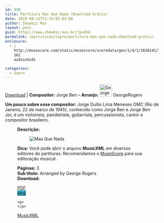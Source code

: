 ```yaml
---
id: 938
title: Partitura Mas Que Nada (Download Grátis)
date: 2019-09-12T21:19:03-03:00
author: Showbiz Mus
layout: post
guid: https://www.showbiz.mus.br/?p=938
permalink: /partituras/sopro/partitura-mas-que-nada-download-gratis/
enclosure:
  - |
    http://musescore.com/static/musescore/scoredata/gen/1/4/1/2828141/7778277170e6b7a9ac666fba460e081c7e9b58ef/score.mid
    162
    audio/midi
    
categories:
  - Sopro
---
```

[Download](#download "link para download de partitura") | **Compositor:** Jorge Ben &#8211; **Arranjo:** <img alt='GeorgeRogers' class='wp-image-40' width='40' hight='40' sizes='40' src='https://musescore.com/static/musescore/userdata/avatar/f/b/b/176085.jpg@300x300?cache=1503879730' /> GeorgeRogers

**Um pouco sobre esse compositor:** Jorge Duílio Lima Meneses OMC (Rio de Janeiro, 22 de março de 1945), conhecido como Jorge Ben e Jorge Ben Jor, é um violonista, pandeirista, guitarrista, percussionista, cantor e compositor brasileiro. <figure class='wp-block-image'> 

**Descrição:** <figure class='wp-block-image'> 

<img  alt='Mas Que Nada' src='http://musescore.com/static/musescore/scoredata/gen/1/4/1/2828141/7778277170e6b7a9ac666fba460e081c7e9b58ef/score_0.png' class='wp-image-500' /> </figure> 

**Dica:** Você pode abrir o arquivo **MusicXML** em diversos editores de partituras. Recomendamos o <a target='_blank' href='https://www.showbiz.mus.br/musica/o-melhor-editor-de-partitura' title='Editor de Partitura' rel="noopener noreferrer"> MuseScore</a> para sua editoração musical. 

  
**Páginas:** 3  
**Sub titulo:** Arranged by George Rogers  
<strong id='download'>Download:</strong>

<div class='wp-block-columns alignwide has-4-columns'>
  <div class='wp-block-column'>
    <div class='wp-block-button aligncenter'>
      <a  target='_blank' href='https://musescore.com/static/musescore/scoredata/gen/1/4/1/2828141/7778277170e6b7a9ac666fba460e081c7e9b58ef/score_full.pdf' class='wp-block-button__link
         has-background has-vivid-red-background-color' rel="noopener noreferrer">PDF</a>
    </div>
  </div>
  
  <div class='wp-block-column'>
    <div class='wp-block-button aligncenter'>
      <a  target='_blank' href='http://musescore.com/static/musescore/scoredata/gen/1/4/1/2828141/7778277170e6b7a9ac666fba460e081c7e9b58ef/score.mid' class='wp-block-button__link has-background' style='background-color:#2eb9d1' rel="noopener noreferrer">Midi</a>
    </div>
    
    <p>
    </p>
  </div>
  
  <div class='wp-block-column'>
    <div class='wp-block-button aligncenter'>
      <a  target='_blank' href='http://musescore.com/static/musescore/scoredata/gen/1/4/1/2828141/7778277170e6b7a9ac666fba460e081c7e9b58ef/score.mxl' class='wp-block-button__link has-background has-very-dark-gray-background-color' rel="noopener noreferrer">MusicXML</a>
    </div>
  </div>
  
  <div class='wp-block-column'>
  </div>
</div>